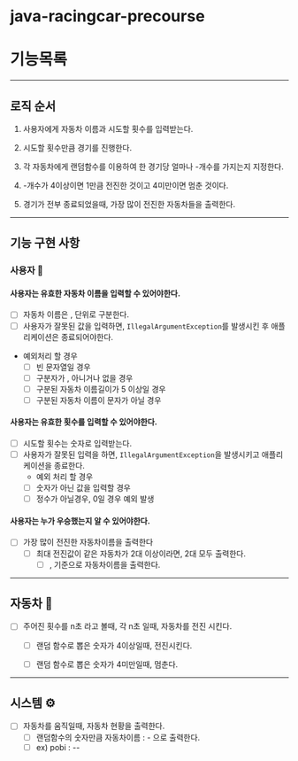 # java-racingcar-precourse

# 기능목록

---

## 로직 순서

1. 사용자에게 자동차 이름과 시도할 횟수를 입력받는다.

2. 시도할 횟수만큼 경기를 진행한다. 

3. 각 자동차에게 랜덤함수를 이용하여 한 경기당 얼마나 -개수를 가지는지 지정한다.

4. -개수가 4이상이면 1만큼 전진한 것이고 4미만이면 멈춘 것이다.

5. 경기가 전부 종료되었을때, 가장 많이 전진한 자동차들을 출력한다.

---

## 기능 구현 사항

### 사용자 👤

#### 사용자는 유효한 자동차 이름을 입력할 수 있어야한다.
   
- [ ] 자동차 이름은 , 단위로 구분한다.
- [ ] 사용자가 잘못된 값을 입력하면, `IllegalArgumentException`를 발생시킨 후 애플리케이션은 종료되어야한다. 
- 예외처리 할 경우
    - [ ] 빈 문자열일 경우
    - [ ] 구분자가 , 아니거나 없을 경우
    - [ ] 구분된 자동차 이름길이가 5 이상일 경우
    - [ ] 구분된 자동차 이름이 문자가 아닐 경우
    
#### 사용자는 유효한 횟수를 입력할 수 있어야한다.

- [ ] 시도할 횟수는 숫자로 입력받는다.
 - [ ] 사용자가 잘못된 입력을 하면, `IllegalArgumentException`을 발생시키고 애플리케이션을 종료한다.
   - 예외 처리 할 경우
   - [ ] 숫자가 아닌 값을 입력할 경우
   - [ ] 정수가 아닐경우, 0일 경우 예외 발생

#### 사용자는 누가 우승했는지 알 수 있어야한다.

- [ ] 가장 많이 전진한 자동차이름을 출력한다
  - [ ] 최대 전진값이 같은 자동차가 2대 이상이라면, 2대 모두 출력한다.
    - [ ] , 기준으로 자동차이름을 출력한다.

---

## 자동차 🚗
- [ ] 주어진 횟수를 n초 라고 볼때, 각 n초 일때, 자동차를 전진 시킨다.
  - [ ] 랜덤 함수로 뽑은 숫자가 4이상일때, 전진시킨다.
  - [ ] 랜덤 함수로 뽑은 숫자가 4미만일때, 멈춘다.


---

## 시스템 ⚙️
- [ ] 자동차를 움직일때, 자동차 현황을 출력한다.
  - [ ] 랜덤함수의 숫자만큼 자동차이름 : - 으로 출력한다.
  - [ ] ex) pobi : --